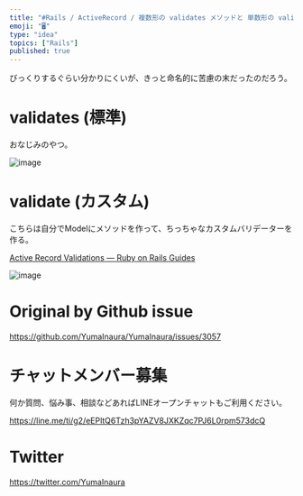 ```yaml
---
title: "#Rails / ActiveRecord / 複数形の validates メソッドと 単数形の validate メソッドの違いは？ 前"
emoji: "🖥"
type: "idea"
topics: ["Rails"]
published: true
---
```


びっくりするぐらい分かりにくいが、きっと命名的に苦慮の末だったのだろう。

# validates (標準)

おなじみのやつ。

![image](https://user-images.githubusercontent.com/13635059/77970201-91c85c00-7326-11ea-86e2-25e2c63c85b0.png)

# validate (カスタム)

こちらは自分でModelにメソッドを作って、ちっちゃなカスタムバリデーターを作る。


[Active Record Validations — Ruby on Rails Guides](https://guides.rubyonrails.org/active_record_validations.html#custom-methods)

![image](https://user-images.githubusercontent.com/13635059/77970138-647bae00-7326-11ea-888e-62d589810171.png)


# Original by Github issue

https://github.com/YumaInaura/YumaInaura/issues/3057








<!-- Update From Qiita API -->

# チャットメンバー募集


何か質問、悩み事、相談などあればLINEオープンチャットもご利用ください。

https://line.me/ti/g2/eEPltQ6Tzh3pYAZV8JXKZqc7PJ6L0rpm573dcQ





# Twitter


https://twitter.com/YumaInaura


<!-- Update From Qiita API -->


